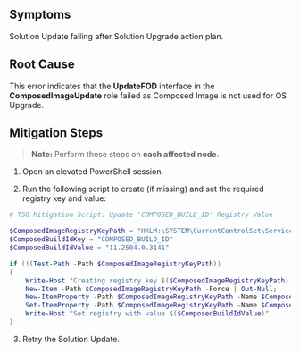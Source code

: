## Symptoms
Solution Update failing after Solution Upgrade action plan.

## Root Cause

This error indicates that the **UpdateFOD** interface in the **ComposedImageUpdate** role failed as Composed Image is not used for OS Upgrade.

## Mitigation Steps

> **Note:** Perform these steps on **each affected node**.

1. Open an elevated PowerShell session.

2. Run the following script to create (if missing) and set the required registry key and value:

```powershell
# TSG Mitigation Script: Update 'COMPOSED_BUILD_ID' Registry Value

$ComposedImageRegistryKeyPath = "HKLM:\SYSTEM\CurrentControlSet\Services\ComposedBuildInfo\Parameters"
$ComposedBuildIdKey = "COMPOSED_BUILD_ID"
$ComposedBuildIdValue = "11.2504.0.3141"

if (!(Test-Path -Path $ComposedImageRegistryKeyPath))
{
    Write-Host "Creating registry key $($ComposedImageRegistryKeyPath) with key $($ComposedBuildIdKey)";
    New-Item -Path $ComposedImageRegistryKeyPath -Force | Out-Null;
    New-ItemProperty -Path $ComposedImageRegistryKeyPath -Name $ComposedBuildIdKey -PropertyType String -Force | Out-Null;
    Set-ItemProperty -Path $ComposedImageRegistryKeyPath -Name $ComposedBuildIdKey -Value $ComposedBuildIdValue
    Write-Host "Set registry with value $($ComposedBuildIdValue)"
}

```
3. Retry the Solution Update.
